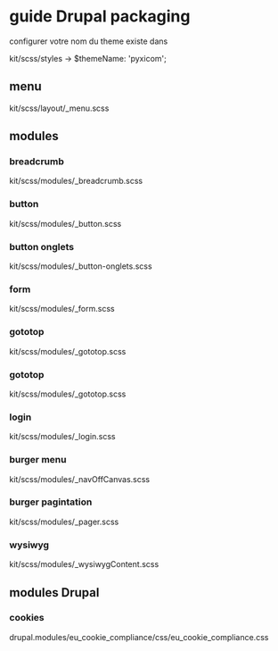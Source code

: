 # guide Drupal packaging

configurer votre nom du theme existe dans 

kit/scss/styles -> $themeName: 'pyxicom';

## menu
kit/scss/layout/_menu.scss

## modules

### breadcrumb
kit/scss/modules/_breadcrumb.scss

### button
kit/scss/modules/_button.scss

### button onglets
kit/scss/modules/_button-onglets.scss

### form
kit/scss/modules/_form.scss

### gototop
kit/scss/modules/_gototop.scss


### gototop
kit/scss/modules/_gototop.scss

### login
kit/scss/modules/_login.scss

### burger menu
kit/scss/modules/_navOffCanvas.scss

### burger pagintation
kit/scss/modules/_pager.scss

### wysiwyg
kit/scss/modules/_wysiwygContent.scss


## modules Drupal
### cookies
drupal.modules/eu_cookie_compliance/css/eu_cookie_compliance.css


